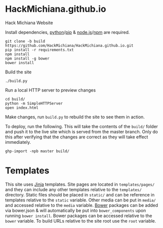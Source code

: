 HackMichiana.github.io
======================

Hack Michiana Website

Install dependencies, [python](https://www.python.org/)/[pip](https://pip.pypa.io/en/stable/installing/) & [node.js](https://nodejs.org/en/)/[npm](https://www.npmjs.com/) are required.

    git clone -b build https://github.com/HackMichiana/HackMichiana.github.io.git
    pip install -r requirements.txt
    npm install
    npm install -g bower
    bower install

Build the site

    ./build.py

Run a local HTTP server to preview changes

    cd build/
    python -m SimpleHTTPServer
    open index.html

Make changes, run `build.py` to rebuild the site to see them in action.

To deploy, run the following. This will take the contents of the `build/` folder and push it to the live site which is served from the master branch. Only do this after verifying that the changes are correct as they will take effect immediately.

    ghp-import -npb master build/


# Templates

This site uses [Jinja](http://jinja.pocoo.org/docs/dev/) templates. Site pages are located in `templates/pages/` and they can include any other templates relative to the `templates/` directory. Static files should be placed in `static/` and can be reference in templates relative to the `static` variable. Other media can be put in `media/` and accessed relative to the `media` variable. [Bower](http://bower.io/) packages can be added via bower.json & will automatically be put into `bower_components` upon running `bower install`. Bower packages can be accessed relative to the `bower` variable. To build URLs relative to the site root use the `root` variable.
